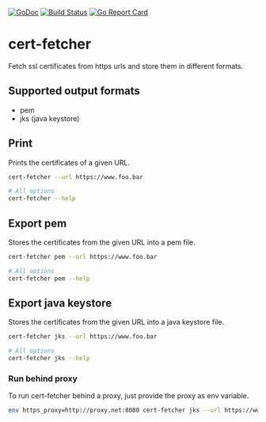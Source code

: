 [![GoDoc](https://godoc.org/github.com/bakito/cert-fetcher?status.svg)](http://godoc.org/github.com/bakito/cert-fetcher)
[![Build Status](https://travis-ci.com/bakito/cert-fetcher.svg?branch=master)](https://travis-ci.com/bakito/cert-fetcher)
[![Go Report Card](https://goreportcard.com/badge/github.com/bakito/cert-fetcher)](https://goreportcard.com/report/github.com/bakito/cert-fetcher)

# cert-fetcher

Fetch ssl certificates from https urls and store them in different formats.

## Supported output formats

- pem
- jks (java keystore)

## Print

Prints the certificates of a given URL.

```bash
cert-fetcher --url https://www.foo.bar

# All options
cert-fetcher --help
```

## Export pem

Stores the certificates from the given URL into a pem file.

```bash
cert-fetcher pem --url https://www.foo.bar

# All options
cert-fetcher pem --help
```

## Export java keystore

Stores the certificates from the given URL into a java keystore file.

```bash
cert-fetcher jks --url https://www.foo.bar

# All options
cert-fetcher jks --help
```

### Run behind proxy

To run cert-fetcher behind a proxy, just provide the proxy as env variable.

```bash
env https_proxy=http://proxy.net:8080 cert-fetcher jks --url https://www.foo.bar
```

